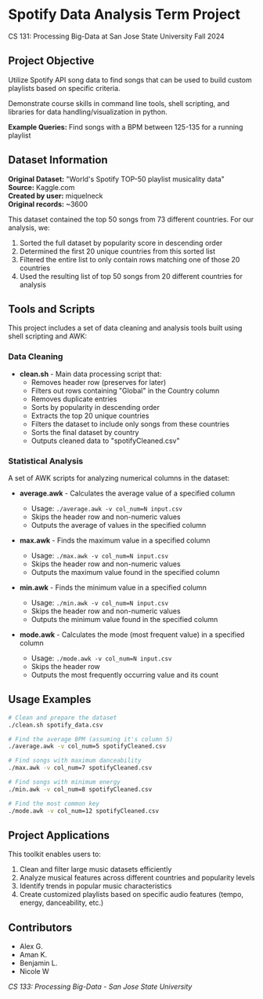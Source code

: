 # Spotify Data Analysis Term Project 
CS 131: Processing Big-Data at San Jose State University Fall 2024

## Project Objective

Utilize Spotify API song data to find songs that can be used to build custom playlists based on specific criteria.

Demonstrate course skills in command line tools, shell scripting, and libraries for data handling/visualization in python.

**Example Queries:** Find songs with a BPM between 125-135 for a running playlist

## Dataset Information

**Original Dataset:** "World's Spotify TOP-50 playlist musicality data"  
**Source:** Kaggle.com  
**Created by user:** miquelneck  
**Original records:** ~3600  

This dataset contained the top 50 songs from 73 different countries. For our analysis, we:
1. Sorted the full dataset by popularity score in descending order
2. Determined the first 20 unique countries from this sorted list
3. Filtered the entire list to only contain rows matching one of those 20 countries
4. Used the resulting list of top 50 songs from 20 different countries for analysis

## Tools and Scripts

This project includes a set of data cleaning and analysis tools built using shell scripting and AWK:

### Data Cleaning

- **clean.sh** - Main data processing script that:
  - Removes header row (preserves for later)
  - Filters out rows containing "Global" in the Country column
  - Removes duplicate entries
  - Sorts by popularity in descending order
  - Extracts the top 20 unique countries
  - Filters the dataset to include only songs from these countries
  - Sorts the final dataset by country
  - Outputs cleaned data to "spotifyCleaned.csv"

### Statistical Analysis

A set of AWK scripts for analyzing numerical columns in the dataset:

- **average.awk** - Calculates the average value of a specified column
  - Usage: `./average.awk -v col_num=N input.csv`
  - Skips the header row and non-numeric values
  - Outputs the average of values in the specified column

- **max.awk** - Finds the maximum value in a specified column
  - Usage: `./max.awk -v col_num=N input.csv`
  - Skips the header row and non-numeric values
  - Outputs the maximum value found in the specified column

- **min.awk** - Finds the minimum value in a specified column
  - Usage: `./min.awk -v col_num=N input.csv`
  - Skips the header row and non-numeric values
  - Outputs the minimum value found in the specified column

- **mode.awk** - Calculates the mode (most frequent value) in a specified column
  - Usage: `./mode.awk -v col_num=N input.csv`
  - Skips the header row
  - Outputs the most frequently occurring value and its count

## Usage Examples

```bash
# Clean and prepare the dataset
./clean.sh spotify_data.csv

# Find the average BPM (assuming it's column 5)
./average.awk -v col_num=5 spotifyCleaned.csv

# Find songs with maximum danceability
./max.awk -v col_num=7 spotifyCleaned.csv

# Find songs with minimum energy
./min.awk -v col_num=8 spotifyCleaned.csv

# Find the most common key
./mode.awk -v col_num=12 spotifyCleaned.csv
```

## Project Applications

This toolkit enables users to:

1. Clean and filter large music datasets efficiently
2. Analyze musical features across different countries and popularity levels
3. Identify trends in popular music characteristics
4. Create customized playlists based on specific audio features (tempo, energy, danceability, etc.)

## Contributors

- Alex G.
- Aman K.
- Benjamin L.
- Nicole W

*CS 133: Processing Big-Data - San Jose State University*
